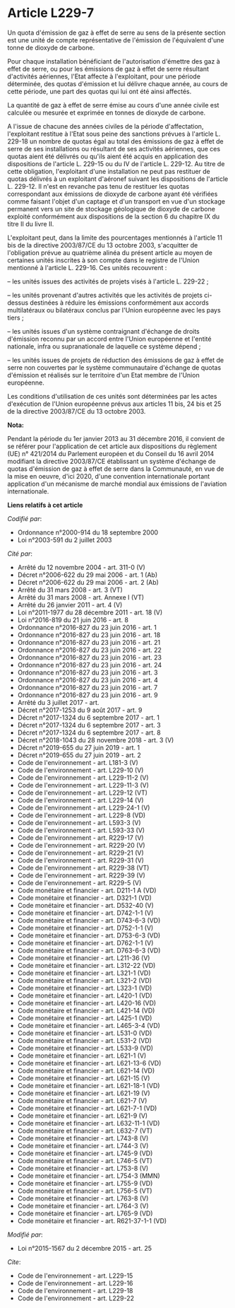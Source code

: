 # Article L229-7

Un quota d'émission de gaz à effet de serre au sens de la présente section est une unité de compte représentative de
l'émission de l'équivalent d'une tonne de dioxyde de carbone.

Pour chaque installation bénéficiant de l'autorisation d'émettre des gaz à effet de serre, ou pour les émissions de gaz à
effet de serre résultant d'activités aériennes, l'Etat affecte à l'exploitant, pour une période déterminée, des quotas
d'émission et lui délivre chaque année, au cours de cette période, une part des quotas qui lui ont été ainsi affectés.

La quantité de gaz à effet de serre émise au cours d'une année civile est calculée ou mesurée et exprimée en tonnes de
dioxyde de carbone.

A l'issue de chacune des années civiles de la période d'affectation, l'exploitant restitue à l'Etat sous peine des sanctions
prévues à l'article L. 229-18 un nombre de quotas égal au total des émissions de gaz à effet de serre de ses installations ou
résultant de ses activités aériennes, que ces quotas aient été délivrés ou qu'ils aient été acquis en application des
dispositions de l'article L. 229-15 ou du IV de l'article L. 229-12. Au titre de cette obligation, l'exploitant d'une
installation ne peut pas restituer de quotas délivrés à un exploitant d'aéronef suivant les dispositions de l'article L.
229-12. Il n'est en revanche pas tenu de restituer les quotas correspondant aux émissions de dioxyde de carbone ayant été
vérifiées comme faisant l'objet d'un captage et d'un transport en vue d'un stockage permanent vers un site de stockage
géologique de dioxyde de carbone exploité conformément aux dispositions de la section 6 du chapitre IX du titre II du livre
II.

L'exploitant peut, dans la limite des pourcentages mentionnés à l'article 11 bis de la directive 2003/87/CE du 13 octobre
2003, s'acquitter de l'obligation prévue au quatrième alinéa du présent article au moyen de certaines unités inscrites à son
compte dans le registre de l'Union mentionné à l'article L. 229-16. Ces unités recouvrent :

– les unités issues des activités de projets visés à l'article L. 229-22 ;

– les unités provenant d'autres activités que les activités de projets ci-dessus destinées à réduire les émissions
conformément aux accords multilatéraux ou bilatéraux conclus par l'Union européenne avec les pays tiers ;

– les unités issues d'un système contraignant d'échange de droits d'émission reconnu par un accord entre l'Union européenne
et l'entité nationale, infra ou supranationale de laquelle ce système dépend ;

– les unités issues de projets de réduction des émissions de gaz à effet de serre non couvertes par le système communautaire
d'échange de quotas d'émission et réalisés sur le territoire d'un Etat membre de l'Union européenne.

Les conditions d'utilisation de ces unités sont déterminées par les actes d'exécution de l'Union européenne prévus aux
articles 11 bis, 24 bis et 25 de la directive 2003/87/CE du 13 octobre 2003.

**Nota:**

Pendant la période du 1er janvier 2013 au 31 décembre 2016, il convient de se référer pour l'application de cet article aux
dispositions du règlement (UE) n° 421/2014 du Parlement européen et du Conseil du 16 avril 2014 modifiant la directive
2003/87/CE établissant un système d'échange de quotas d'émission de gaz à effet de serre dans la Communauté, en vue de la
mise en oeuvre, d'ici 2020, d'une convention internationale portant application d'un mécanisme de marché mondial aux
émissions de l'aviation internationale.

**Liens relatifs à cet article**

_Codifié par_:

  - Ordonnance n°2000-914 du 18 septembre 2000
  - Loi n°2003-591 du 2 juillet 2003

_Cité par_:

  - Arrêté du 12 novembre 2004 - art. 311-0 (V)
  - Décret n°2006-622 du 29 mai 2006 - art. 1 (Ab)
  - Décret n°2006-622 du 29 mai 2006 - art. 2 (Ab)
  - Arrêté du 31 mars 2008 - art. 3 (VT)
  - Arrêté du 31 mars 2008 - art. Annexe I (VT)
  - Arrêté du 26 janvier 2011 - art. 4 (V)
  - Loi n°2011-1977 du 28 décembre 2011 - art. 18 (V)
  - Loi n°2016-819 du 21 juin 2016 - art. 8
  - Ordonnance n°2016-827 du 23 juin 2016 - art. 1
  - Ordonnance n°2016-827 du 23 juin 2016 - art. 18
  - Ordonnance n°2016-827 du 23 juin 2016 - art. 21
  - Ordonnance n°2016-827 du 23 juin 2016 - art. 22
  - Ordonnance n°2016-827 du 23 juin 2016 - art. 23
  - Ordonnance n°2016-827 du 23 juin 2016 - art. 24
  - Ordonnance n°2016-827 du 23 juin 2016 - art. 3
  - Ordonnance n°2016-827 du 23 juin 2016 - art. 4
  - Ordonnance n°2016-827 du 23 juin 2016 - art. 7
  - Ordonnance n°2016-827 du 23 juin 2016 - art. 9
  - Arrêté du 3 juillet 2017 - art.
  - Décret n°2017-1253 du 9 août 2017 - art. 9
  - Décret n°2017-1324 du 6 septembre 2017 - art. 1
  - Décret n°2017-1324 du 6 septembre 2017 - art. 3
  - Décret n°2017-1324 du 6 septembre 2017 - art. 8
  - Décret n°2018-1043 du 28 novembre 2018 - art. 3 (V)
  - Décret n°2019-655 du 27 juin 2019 - art. 1
  - Décret n°2019-655 du 27 juin 2019 - art. 2
  - Code de l'environnement - art. L181-3 (V)
  - Code de l'environnement - art. L229-10 (V)
  - Code de l'environnement - art. L229-11-2 (V)
  - Code de l'environnement - art. L229-11-3 (V)
  - Code de l'environnement - art. L229-12 (VT)
  - Code de l'environnement - art. L229-14 (V)
  - Code de l'environnement - art. L229-24-1 (V)
  - Code de l'environnement - art. L229-8 (VD)
  - Code de l'environnement - art. L593-3 (V)
  - Code de l'environnement - art. L593-33 (V)
  - Code de l'environnement - art. R229-17 (V)
  - Code de l'environnement - art. R229-20 (V)
  - Code de l'environnement - art. R229-21 (V)
  - Code de l'environnement - art. R229-31 (V)
  - Code de l'environnement - art. R229-38 (VT)
  - Code de l'environnement - art. R229-39 (V)
  - Code de l'environnement - art. R229-5 (V)
  - Code monétaire et financier - art. D211-1 A (VD)
  - Code monétaire et financier - art. D321-1 (VD)
  - Code monétaire et financier - art. D532-40 (V)
  - Code monétaire et financier - art. D742-1-1 (V)
  - Code monétaire et financier - art. D743-6-3 (VD)
  - Code monétaire et financier - art. D752-1-1 (V)
  - Code monétaire et financier - art. D753-6-3 (VD)
  - Code monétaire et financier - art. D762-1-1 (V)
  - Code monétaire et financier - art. D763-6-3 (VD)
  - Code monétaire et financier - art. L211-36 (V)
  - Code monétaire et financier - art. L312-22 (VD)
  - Code monétaire et financier - art. L321-1 (VD)
  - Code monétaire et financier - art. L321-2 (VD)
  - Code monétaire et financier - art. L323-1 (VD)
  - Code monétaire et financier - art. L420-1 (VD)
  - Code monétaire et financier - art. L420-16 (VD)
  - Code monétaire et financier - art. L421-14 (VD)
  - Code monétaire et financier - art. L425-1 (VD)
  - Code monétaire et financier - art. L465-3-4 (VD)
  - Code monétaire et financier - art. L531-0 (VD)
  - Code monétaire et financier - art. L531-2 (VD)
  - Code monétaire et financier - art. L533-9 (VD)
  - Code monétaire et financier - art. L621-1 (V)
  - Code monétaire et financier - art. L621-13-6 (VD)
  - Code monétaire et financier - art. L621-14 (VD)
  - Code monétaire et financier - art. L621-15 (V)
  - Code monétaire et financier - art. L621-18-1 (VD)
  - Code monétaire et financier - art. L621-19 (V)
  - Code monétaire et financier - art. L621-7 (V)
  - Code monétaire et financier - art. L621-7-1 (VD)
  - Code monétaire et financier - art. L621-9 (V)
  - Code monétaire et financier - art. L632-11-1 (VD)
  - Code monétaire et financier - art. L632-7 (VT)
  - Code monétaire et financier - art. L743-8 (V)
  - Code monétaire et financier - art. L744-3 (V)
  - Code monétaire et financier - art. L745-9 (VD)
  - Code monétaire et financier - art. L746-5 (VT)
  - Code monétaire et financier - art. L753-8 (V)
  - Code monétaire et financier - art. L754-3 (MMN)
  - Code monétaire et financier - art. L755-9 (VD)
  - Code monétaire et financier - art. L756-5 (VT)
  - Code monétaire et financier - art. L763-8 (V)
  - Code monétaire et financier - art. L764-3 (V)
  - Code monétaire et financier - art. L765-9 (VD)
  - Code monétaire et financier - art. R621-37-1-1 (VD)

_Modifié par_:

  - Loi n°2015-1567 du 2 décembre 2015 - art. 25

_Cite_:

  - Code de l'environnement - art. L229-15
  - Code de l'environnement - art. L229-16
  - Code de l'environnement - art. L229-18
  - Code de l'environnement - art. L229-22
